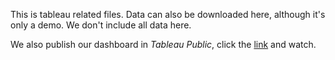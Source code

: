 This is tableau related files. Data can also be downloaded here, although it's only a demo. We don't include all data here.

We also publish our dashboard in *Tableau Public*, click the [link](https://public.tableau.com/profile/xiangke.chen#!/vizhome/YelpReviewAnalysis_15758570841320/final) and watch.
